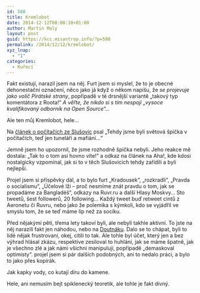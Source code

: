 ```yaml
---
id: 588
title: Kremlobot
date: 2014-12-12T08:00:10+01:00
author: Martin Maly
layout: post
guid: https://kcc.misantrop.info/?p=588
permalink: /2014/12/12/kremlobot/
xyz_lnap:
  - "1"
categories:
  - Kuřecí
---
```

Fakt existují, narazil jsem na něj. Furt jsem si myslel, že to je obecné dehonestační označení, něco jako já když o někom napíšu, že _se projevuje jako volič Pirátské strany_, popřípadě v té drsnější variantě &#8222;takový typ komentátora z Roota!&#8220; _A věřte, že nikdo si s tím nespojí &#8222;vysoce kvalifikovaný odborník na Open Source&#8220;&#8230;_

Ale ten můj Kremlobot, hele&#8230;

Na [článek o počítačích ze Slušovic](https://kcc.misantrop.info/2014/12/11/standart/ "Standart") psal &#8222;Tehdy jsme byli světová špička v počítačích, teď jen tuneláři a mafiáni&#8230;&#8220;

Jemně jsem ho upozornil, že jsme rozhodně špička nebyli. Jeho reakce mě dostala: &#8222;Tak to o tom asi hovno víte!&#8220; a odkaz na článek na Aha!, kde kdosi nostalgicky vzpomínal, jak si to v těch Slušovicích tehdy zařídili a byli nejlepší.

Projel jsem si příspěvky dál, a to bylo furt &#8222;Kradousek&#8220;, &#8222;rozkradli&#8220;, &#8222;Pravda o socialismu&#8220;, &#8222;Účelové lži &#8211; proč nesmíme znát pravdu o tom, jak se propadáme za Bangladéš&#8220;, odkazy na Ruvr.ru a další Hlasy Moskvy&#8230; Sto tweetů, šest followerů, 20 following&#8230; Každý tweet buď retweet cintů z Aeronetu či Ruvru, nebo jako že polemika s kýmkoli, kdo se vyjádřil ve smyslu tom, že se teď máme líp než za socíku.

Před nějakými pěti, třema lety takoví byli, ale nebyli takhle aktivní. To jste na něj narazili fakt jen náhodou, nebo na [Doutnáku](https://kcc.misantrop.info/2014/08/02/doutnak/ "Doutnák"). Dalo se to chápat, byli to lidé nějak frustrovaní, okej, cítili to tak. Ale tohle byl účet, který jen a bez výhrad hlásal zkázu, respektive zesiloval to huhlání, jak se máme špatně, jak je všechno zlé a jak námi všichni manipulují, popřípadě &#8222;demaskoval optimisty&#8220;. projel jsem si pár dalších podobných, ani to nedalo práci, a bylo to jako přes kopírák.

Jak kapky vody, co kutají díru do kamene.

Hele, ani nemusím bejt spiklenecký teoretik, ale tohle je fakt divný.